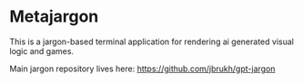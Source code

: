 # Metajargon

This is a jargon-based terminal application for rendering ai generated visual logic and games. 

Main jargon repository lives here:  https://github.com/jbrukh/gpt-jargon
